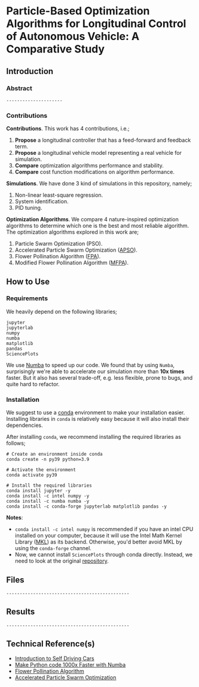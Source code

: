# Particle-Based Optimization Algorithms for Longitudinal Control of Autonomous Vehicle: A Comparative Study


## Introduction

### Abstract
`---------------------`

### Contributions
**Contributions**. This work has 4 contributions, i.e.;
1. **Propose** a longitudinal controller that has a feed-forward and feedback term.
2. **Propose** a longitudinal vehicle model representing a real vehicle for simulation.
3. **Compare** optimization algorithms performance and stability.
4. **Compare** cost function modifications on algorithm performance.

**Simulations**. We have done 3 kind of simulations in this repository, namely;
1. Non-linear least-square regression.
2. System identification.
3. PID tuning.

**Optimization Algorithms**. We compare 4 nature-inspired optimization algorithms to determine which one is the best and most reliable algorithm. The optimization algorithms explored in this work are;
1. Particle Swarm Optimization (PSO).
2. Accelerated Particle Swarm Optimization ([APSO](https://arxiv.org/abs/1203.6577)).
3. Flower Pollination Algorithm ([FPA](https://arxiv.org/abs/1312.5673)).
4. Modified Flower Pollination Algorithm ([MFPA](https://unijourn.com/article/5f7eadeb7c994c603b93ad6d/5ae99ad07348a8567766abe2/4.html)).

## How to Use

### Requirements

We heavily depend on the following libraries;
```
jupyter
jupyterlab
numpy
numba
matplotlib
pandas
SciencePlots
```
We use [Numba](http://numba.pydata.org/) to speed up our code. We found that by using `Numba`, surprisingly we're able to accelerate our simulation more than **10x times** faster. But it also has several trade-off, e.g. less flexible, prone to bugs, and quite hard to refactor.

### Installation

We suggest to use a [conda](https://docs.conda.io/en/latest/) environment to make your installation easier. Installing libraries in `conda` is relatively easy because it will also install their dependencies.

After installing `conda`, we recommend installing the required libraries as follows;
```
# Create an environment inside conda
conda create -n py39 python=3.9

# Activate the environment
conda activate py39

# Install the required libraries
conda install jupyter -y
conda install -c intel numpy -y
conda install -c numba numba -y
conda install -c conda-forge jupyterlab matplotlib pandas -y
```
**Notes**:
- `conda install -c intel numpy` is recommended if you have an intel CPU installed on your computer, because it will use the Intel Math Kernel Library ([MKL](https://software.intel.com/content/www/us/en/develop/tools/oneapi/components/onemkl.html)) as its backend. Otherwise, you'd better avoid MKL by using the `conda-forge` channel.
- Now, we cannot install `SciencePlots` through conda directly. Instead, we need to look at the original [repository](https://github.com/garrettj403/SciencePlots).

## Files

`----------------------------------------------`

## Results

`----------------------------------------------`

## Technical Reference(s)
- [Introduction to Self Driving Cars](https://www.coursera.org/learn/intro-self-driving-cars?specialization=self-driving-cars)
- [Make Python code 1000x Faster with Numba
](https://www.youtube.com/watch?v=x58W9A2lnQc&ab_channel=JackofSome)
- [Flower Pollination Algorithm](https://www.mathworks.com/matlabcentral/fileexchange/45112-flower-pollination-algorithm)
- [Accelerated Particle Swarm Optimization](https://www.mathworks.com/matlabcentral/fileexchange/29725-accelerated-particle-swarm-optimization)